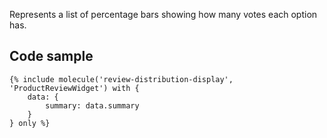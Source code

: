 Represents a list of percentage bars showing how many votes each option has.

## Code sample

```
{% include molecule('review-distribution-display', 'ProductReviewWidget') with {
    data: {
        summary: data.summary
    }
} only %}
```
